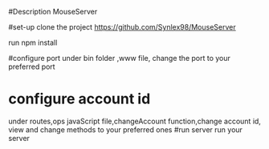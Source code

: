 #Description
MouseServer

#set-up
clone the project https://github.com/Synlex98/MouseServer

run npm install

#configure port
under bin folder ,www file, change the port to your preferred port
# configure account id
under routes,ops javaScript file,changeAccount function,change account id, view and change methods to your preferred ones
#run server
run your server